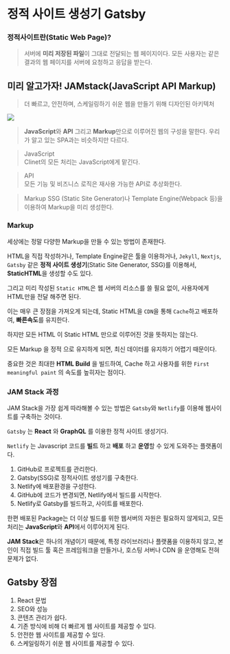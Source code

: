 # 정적 사이트 생성기 Gatsby

### 정적사이트란(Static Web Page)?

> 서버에 **미리 저장된 파일**이 그대로 전달되는 웹 페이지이다. 모든 사용자는 같은 결과의 웹 페이지를 서버에 요청하고 응답을 받는다.

## 미리 알고가자! JAMstack(JavaScript API Markup)

> 더 빠르고, 안전하며, 스케일링하기 쉬운 웹을 만들기 위해 디자인된 아키텍처

![](https://cdn.inflearn.com/public/files/courses/326897/units/75995/0a45a363-2b26-4848-bdc9-a6d05bbe367c/gatsby-lecture-1-1-2.png)

> **JavaScript**와 **API** 그리고 **Markup**만으로 이루어진 웹의 구성을 말한다. 우리가 알고 있는 SPA과는 비슷하지만 다르다.

> JavaScript  
> Clinet의 모든 처리는 JavaScript에게 맡긴다.

> API  
> 모든 기능 및 비즈니스 로직은 재사용 가능한 API로 추상화한다.

> Markup
> SSG (Static Site Generator)나 Template Engine(Webpack 등)을 이용하여 Markup을 미리 생성한다.

### Markup

세상에는 정말 다양한 Markup을 만들 수 있는 방법이 존재한다.

HTML을 직접 작성하거나, Template Engine같은 툴을 이용하거나, `Jekyll`, `Nextjs`, `Gatsby` 같은 **정적 사이트 생성기**(Static Site Generator, SSG)를 이용해서, **StaticHTML**을 생성할 수도 있다.

그리고 미리 작성된 `Static HTML`은 웹 서버의 리소스를 쓸 필요 없이, 사용자에게 HTML만을 전달 해주면 된다.

이는 매우 큰 장점을 가져오게 되는데, Static HTML을 `CDN`을 통해 `Cache`하고 배포하여, **빠른속도**를 유지한다.

하지만 모든 HTML 이 Static HTML 만으로 이루어진 것을 뜻하지는 않는다.

모든 Markup 을 정적 으로 유지하게 되면, 최신 데이터를 유지하기 어렵기 때문이다.

중요한 것은 최대한 **HTML Build** 을 빌드하여, Cache 하고 사용자를 위한 `First meaningful paint` 의 속도를 높히자는 점이다.

### JAM Stack 과정

JAM Stack을 가장 쉽게 따라해볼 수 있는 방법은 `Gatsby`와 `Netlify`를 이용해 웹사이트를 구축하는 것이다.

`Gatsby` 는 **React** 와 **GraphQL** 를 이용한 정적 사이트 생성기다.

`Netlify` 는 Javascript 코드를 **빌드** 하고 **배포** 하고 **운영**할 수 있게 도와주는 플랫폼이다.

1. GitHub로 프로젝트를 관리한다.
2. Gatsby(SSG)로 정적사이트 생성기를 구축한다.
3. Netlify에 배포환경을 구성한다.
4. GitHub에 코드가 변경되면, Netlify에서 빌드를 시작한다.
5. Netlify로 Gatsby를 빌드하고, 사이트를 배포한다.

한편 배포된 Package는 더 이상 빌드를 위한 웹서버의 자원은 필요하지 않게되고, 모든 처리는 **JavaScript**와 **API**에서 이루어지게 된다.

**JAM Stack**은 하나의 개념이기 때문에, 특정 라이브러리나 플랫폼을 이용하지 않고, 본인이 직접 빌드 툴 혹은 프레임워크을 만들거나, 호스팅 서버나 CDN 을 운영해도 전혀 문제가 없다.

## Gatsby 장점

1. React 문법
2. SEO와 성능
3. 콘텐츠 관리가 쉽다.
4. 기존 방식에 비해 더 빠르게 웹 사이트를 제공할 수 있다.
5. 안전한 웹 사이트를 제공할 수 있다.
6. 스케일링하기 쉬운 웹 사이트를 제공할 수 있다.
